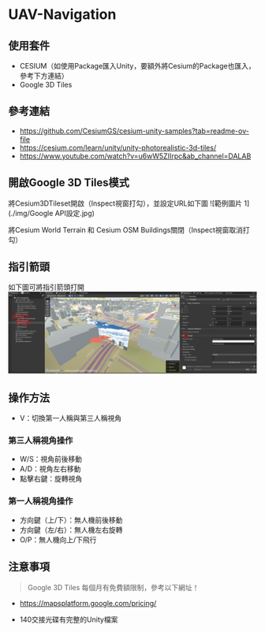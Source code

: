 # UAV-Navigation

## 使用套件

- CESIUM（如使用Package匯入Unity，要額外將Cesium的Package也匯入，參考下方連結）
- Google 3D Tiles

## 參考連結
- https://github.com/CesiumGS/cesium-unity-samples?tab=readme-ov-file
- https://cesium.com/learn/unity/unity-photorealistic-3d-tiles/
- https://www.youtube.com/watch?v=u6wW5ZIIrpc&ab_channel=DALAB

## 開啟Google 3D Tiles模式
將Cesium3DTileset開啟（Inspect視窗打勾），並設定URL如下圖
![範例圖片 1](./img/Google API設定.jpg)

將Cesium World Terrain 和 Cesium OSM Buildings關閉（Inspect視窗取消打勾）

## 指引箭頭
如下圖可將指引箭頭打開
![範例圖片 2](./img/指引箭頭.jpg)

## 操作方法
- V：切換第一人稱與第三人稱視角

### 第三人稱視角操作
- W/S：視角前後移動
- A/D：視角左右移動
- 點擊右鍵：旋轉視角

### 第一人稱視角操作
- 方向鍵（上/下）：無人機前後移動
- 方向鍵（左/右）：無人機左右旋轉
- O/P：無人機向上/下飛行

## 注意事項
>Google 3D Tiles 每個月有免費額限制，參考以下網址！
- https://mapsplatform.google.com/pricing/

- 140交接光碟有完整的Unity檔案
